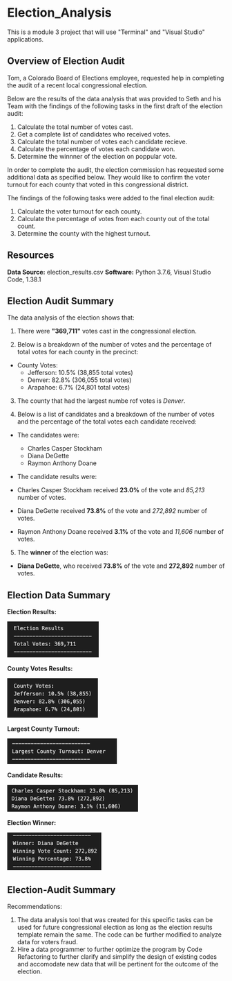 # Election_Analysis
This is a module 3 project that will use "Terminal" and "Visual Studio" applications.

## Overview of Election Audit

Tom, a Colorado Board of Elections employee, requested help in completing the audit of a recent local congressional election.
  
Below are the results of the data analysis that was provided to Seth and his Team with the findings of the following tasks in the first draft of the election audit:
  
1. Calculate the total number of votes cast.
2. Get a complete list of candidates who received votes.
3. Calculate the total number of votes each candidate recieve.
4. Calculate the percentage of votes each candidate won.
5. Determine the winnner of the election on poppular vote.
  
In order to complete the audit, the election commission has requested some additional data as specified below. They would like to confirm the voter turnout for each county that voted in this congressional district.
  
The findings of the following tasks were added to the final election audit:

1. Calculate the voter turnout for each county.
2. Calculate the percentage of votes from each county out of the total count.
3. Determine the county with the highest turnout.

## Resources

**Data Source:** election_results.csv
**Software:** Python 3.7.6, Visual Studio Code, 1.38.1

## Election Audit Summary

The data analysis of the election shows that:

1. There were **"369,711"** votes cast in the congressional election.

2. Below is a breakdown of the number of votes and the percentage of total votes for each county in the precinct:

- County Votes:
  - Jefferson: 10.5% (38,855 total votes)
  - Denver: 82.8% (306,055 total votes)
  - Arapahoe: 6.7% (24,801 total votes)

3. The county that had the largest numbe rof votes is *Denver*.

4. Below is a list of candidates and a breakdown of the number of votes and the percentage of the total votes each candidate received:

- The candidates were:
  - Charles Casper Stockham
  - Diana DeGette
  - Raymon Anthony Doane
  
 - The candidate results were:
  - Charles Casper Stockham received **23.0%** of the vote and *85,213* number of votes.
  - Diana  DeGette received **73.8%** of the vote and *272,892* number of votes.
  - Raymon Anthony Doane received **3.1%** of the vote and *11,606* number of votes.
  
 5. The **winner** of the election was:
 
  - **Diana DeGette**, who received **73.8%** of the vote and **272,892** number of votes.
  
 ## Election Data Summary
   
  **Election Results:**
  
  ![](./Resources/Election_Results.png)
  
  **County Votes Results:**
  
  ![](./Resources/County_Votes_Results.png)
  
  **Largest County Turnout:** 
  
  ![](./Resources/Largest_County_Turnout.png)
  
  **Candidate Results:**
  
  ![](./Resources/Candidate_Results.png)
  
  **Election Winner:**
  
  ![](./Resources/Election_Winner.png)
 
## Election-Audit Summary

Recommendations:

1. The data analysis tool that was created for this specific tasks can be used for future congressional election as long as the election results template remain the same. The code can be further modified to analyze data for voters fraud.
2. Hire a data programmer to further optimize the program by Code Refactoring to further clarify and simplify the design of existing codes and accomodate new data that will be pertinent for the outcome of the election. 
